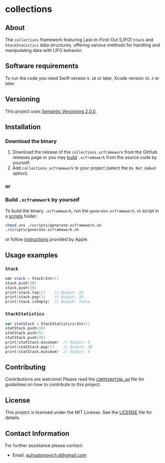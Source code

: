 # collections

## About 

The `collections` framework featuring Last-In-First-Out (LIFO) `Stack` and `StackStatistics` data structures, offering various methods for handling and manipulating data with LIFO behavior.

## Software requirements

To run the code you need Swift version `5.10` or later, Xcode version `15.3` or later.

## Versioning

This project uses [Semantic Versioning 2.0.0](https://semver.org/).

## Installation

### Download the binary

1. Download the release of the `collections.xcframework` from the GitHub releases page or you may [build](https://github.com/auhustsinovich/collections/tree/edit-readme?tab=readme-ov-file#build-xcframework-by-yourself) `.xcframework` from the source code by yourself.
1. Add `collections.xcframework` to your project (select the `Do Not Embed` option).

### or

### Build `.xcframework` by yourself

To build the binary `.xcframework`, run the `generate-xcframework.sh` script in a [scripts](./scripts/) folder:
```bash
chmod u+x ./scripts/generate-xcframework.sh
./scripts/generate-xcframework.sh
```
or follow [instructions](https://developer.apple.com/documentation/xcode/creating-a-multi-platform-binary-framework-bundle#Create-archives-for-frameworks-or-libraries) provided by Apple.

## Usage examples

### `Stack`

```swift
var stack = Stack<Int>()
stack.push(10)
stack.push(20)
print(stack.top())    // Output: 20
print(stack.pop())    // Output: 20
print(stack.isEmpty)  // Output: false
```

### `StackStatistics`

```swift
var statStack = StackStatistics<Int>()
statStack.push(10)
statStack.push(5)
statStack.push(20)
print(statStack.minimum)  // Output: 5
print(statStack.pop())    // Output: 20
print(statStack.minimum)  // Output: 5
```

## Contributing

Contributions are welcome! Please read the [`CONTRIBUTING.md`](./CONTRIBUTING.md) file for guidelines on how to contribute to this project.

## License

This project is licensed under the MIT License. See the [LICENSE](LICENSE) file for details.

## Contact Information

For further assistance please contact:

- Email: auhustsinovich.d@gmail.com
